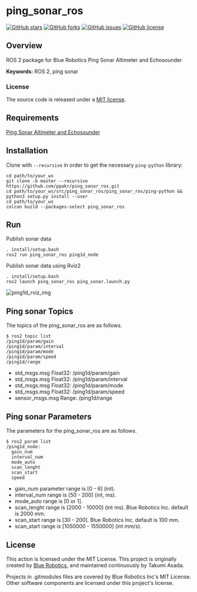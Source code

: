 # ping_sonar_ros

[![GitHub stars](https://img.shields.io/github/stars/tasada038/ping_sonar_ros.svg?style=social&label=Star&maxAge=2592000)](https://github.com/tasada038/ping_sonar_ros/stargazers/)
[![GitHub forks](https://img.shields.io/github/forks/tasada038/ping_sonar_ros.svg?style=social&label=Fork&maxAge=2592000)](https://github.com/tasada038/ping_sonar_ros/network/)
[![GitHub issues](https://img.shields.io/github/issues/tasada038/ping_sonar_ros.svg)](https://github.com/tasada038/ping_sonar_ros/issues/)
[![GitHub license](https://img.shields.io/github/license/tasada038/ping_sonar_ros.svg)](https://github.com/tasada038/ping_sonar_ros/blob/master/LICENSE)

## Overview

ROS 2 package for Blue Robotics Ping Sonar Altimeter and Echosounder

**Keywords:** ROS 2, ping sonar

### License

The source code is released under a [MIT license](LICENSE).

## Requirements
[Ping Sonar Altimeter and Echosounder](https://bluerobotics.com/store/sensors-sonars-cameras/sonar/ping-sonar-r2-rp/)

## Installation

Clone with `--recursive` in order to get the necessary `ping-python` library:

```
cd path/to/your_ws
git clone -b master --recursive https://github.com/ppakr/ping_sonar_ros.git
cd path/to/your_ws/src/ping_sonar_ros/ping_sonar_ros/ping-python && python3 setup.py install --user
cd path/to/your_ws
colcon build --packages-select ping_sonar_ros
```

## Run
Publish sonar data
```
. install/setup.bash
ros2 run ping_sonar_ros ping1d_node
```

Publish sonar data using Rviz2
```
. install/setup.bash
ros2 launch ping_sonar_ros ping_sonar.launch.py
```

![ping1d_rviz_img](img/ping1d_rviz.png)

## Ping sonar Topics
The topics of the ping_sonar_ros are as follows.

```
$ ros2 topic list
/ping1d/param/gain
/ping1d/param/interval
/ping1d/param/mode
/ping1d/param/speed
/ping1d/range
```

- std_msgs.msg Float32: /ping1d/param/gain
- std_msgs.msg Float32: /ping1d/param/interval
- std_msgs.msg Float32: /ping1d/param/mode
- std_msgs.msg Float32: /ping1d/param/speed
- sensor_msgs.msg Range: /ping1d/range

## Ping sonar Parameters
The parameters for the ping_sonar_ros are as follows.

```
$ ros2 param list
/ping1d_node:
  gain_num
  interval_num
  mode_auto
  scan_lenght
  scan_start
  speed
```

- gain_num parameter range is [0 - 6] (int).
- interval_num range is [50 - 200] (int, ms).
- mode_auto range is [0 or 1].
- scan_lenght range is [2000 - 10000] (int ms). Blue Robotics Inc. default is 2000 mm.
- scan_start range is [30 - 200]. Blue Robotics Inc. default is 100 mm.
- scan_start range is [1050000 - 1550000] (int mm/s).

## License
This action is licensed under the MIT License. This project is originally created by [Blue Robotics](https://github.com/bluerobotics), and maintained continuously by Takumi Asada.

Projects in .gitmodules files are covered by Blue Robotics Inc's MIT License.
Other software components are licensed under this project's license.

